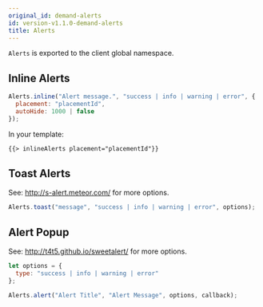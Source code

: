 ```yaml
---
original_id: demand-alerts
id: version-v1.1.0-demand-alerts
title: Alerts
---
```

    
`Alerts` is exported to the client global namespace.

## Inline Alerts

```js
Alerts.inline("Alert message.", "success | info | warning | error", {
  placement: "placementId",
  autoHide: 1000 | false
});
```

In your template:

```html
{{> inlineAlerts placement="placementId"}}
```

## Toast Alerts

See: http://s-alert.meteor.com/ for more options.

```js
Alerts.toast("message", "success | info | warning | error", options);
```

## Alert Popup

See: http://t4t5.github.io/sweetalert/ for more options.

```js
let options = {
  type: "success | info | warning | error"
};

Alerts.alert("Alert Title", "Alert Message", options, callback);
```

